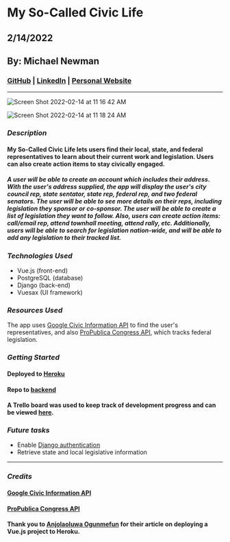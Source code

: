 # My So-Called Civic Life

## 2/14/2022

## By: Michael Newman

### [GitHub](https://github.com/therealmikenew) | [LinkedIn](https://www.linkedin.com/in/therealmichaelnewman/) | [Personal Website](https://www.therealmichaelnewman.com/)

---

![Screen Shot 2022-02-14 at 11 16 42 AM](https://user-images.githubusercontent.com/83842415/153903295-0e1c22cf-1dad-47d2-a239-ce37568abbae.png)

![Screen Shot 2022-02-14 at 11 18 24 AM](https://user-images.githubusercontent.com/83842415/153903335-30efafe5-a586-4055-ab6f-0823b8e6e642.png)


### **_Description_**

#### My So-Called Civic Life lets users find their local, state, and federal representatives to learn about their current work and legislation. Users can also create action items to stay civically engaged.

##### A user will be able to create an account which includes their address. With the user's address supplied, the app will display the user's city council rep, state sentator, state rep, federal rep, and two federal senators. The user will be able to see more details on their reps, including legislation they sponsor or co-sponsor. The user will be able to create a list of legislation they want to follow. Also, users can create action items: call/email rep, attend townhall meeting, attend rally, etc. Additionally, users will be able to search for legislation nation-wide, and will be able to add any legislation to their tracked list.


### **_Technologies Used_**

- Vue.js (front-end)
- PostgreSQL (database)
- Django (back-end)
- Vuesax (UI framework)

### **_Resources Used_**

The app uses [Google Civic Information API](https://developers.google.com/civic-information) to find the user's representatives, and also [ProPublica Congress API](https://www.propublica.org/datastore/api/propublica-congress-api), which tracks federal legislation.

### **_Getting Started_**

#### Deployed to [Heroku](https://my-so-called-civic-life.herokuapp.com/)

#### Repo to [backend](https://github.com/therealmikenew/my-so-called-civic-life-backend)

#### A Trello board was used to keep track of development progress and can be viewed [here](https://trello.com/b/FsDopsjn/my-so-called-civic-life).

### **_Future tasks_**

- Enable [Django authentication](https://www.django-rest-framework.org/api-guide/authentication/#authentication)
- Retrieve state and local legislative information

---

### **_Credits_**

#### [Google Civic Information API](https://developers.google.com/civic-information)
#### [ProPublica Congress API](https://www.propublica.org/datastore/api/propublica-congress-api)

#### Thank you to [Anjolaoluwa Ogunmefun](https://dev.to/anjolaogunmefun/deploy-vue-js-projects-to-heroku-1hb5) for their article on deploying a Vue.js project to Heroku.


